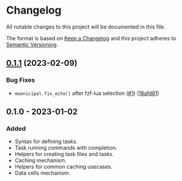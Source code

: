 # Changelog
All notable changes to this project will be documented in this file.

The format is based on [Keep a Changelog](http://keepachangelog.com/en/1.0.0/)
and this project adheres to [Semantic Versioning](http://semver.org/spec/v2.0.0.html).

## [0.1.1](https://github.com/idanarye/nvim-moonicipal/compare/v0.1.0...v0.1.1) (2023-02-09)


### Bug Fixes

* `moonicipal.fix_echo()` after fzf-lua selection ([#1](https://github.com/idanarye/nvim-moonicipal/issues/1)) ([18afd81](https://github.com/idanarye/nvim-moonicipal/commit/18afd818c008500575a9aec5cb78c81c8141e4c2))

## 0.1.0 - 2023-01-02
### Added
- Syntax for defining tasks.
- Task running commands with completion.
- Helpers for creating task files and tasks.
- Caching mechanism.
- Helpers for common caching usecases.
- Data cells mechanism.
